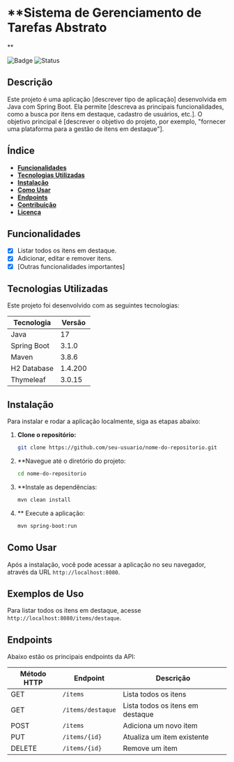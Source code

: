# **Sistema de Gerenciamento de Tarefas Abstrato
**

![Badge](https://img.shields.io/badge/versão-1.0.0-blue) ![Status](https://img.shields.io/badge/status-em%20desenvolvimento-yellowgreen)

## **Descrição**

Este projeto é uma aplicação [descrever tipo de aplicação] desenvolvida em Java com Spring Boot. Ela permite [descreva as principais funcionalidades, como a busca por itens em destaque, cadastro de usuários, etc.]. O objetivo principal é [descrever o objetivo do projeto, por exemplo, "fornecer uma plataforma para a gestão de itens em destaque"].

## **Índice**

- [**Funcionalidades**](#funcionalidades)
- [**Tecnologias Utilizadas**](#tecnologias-utilizadas)
- [**Instalação**](#instalação)
- [**Como Usar**](#como-usar)
- [**Endpoints**](#endpoints)
- [**Contribuição**](#contribuição)
- [**Licença**](#licença)

## **Funcionalidades**

- [x] Listar todos os itens em destaque.
- [x] Adicionar, editar e remover itens.
- [x] [Outras funcionalidades importantes]

## **Tecnologias Utilizadas**

Este projeto foi desenvolvido com as seguintes tecnologias:

| Tecnologia     | Versão   |
|----------------|----------|
| Java           | 17       |
| Spring Boot    | 3.1.0    |
| Maven          | 3.8.6    |
| H2 Database    | 1.4.200  |
| Thymeleaf      | 3.0.15   |

## **Instalação**

Para instalar e rodar a aplicação localmente, siga as etapas abaixo:

1. **Clone o repositório:**

   ```bash
   git clone https://github.com/seu-usuario/nome-do-repositorio.git
   
2. **Navegue até o diretório do projeto:

   ```bash
   cd nome-do-repositorio
   ```

3. **Instale as dependências:
   ```bash
   mvn clean install
   ```

4. ** Execute a aplicação:
   ```bash
   mvn spring-boot:run
   ```

## **Como Usar**

Após a instalação, você pode acessar a aplicação no seu navegador, através da URL `http://localhost:8080`.

## **Exemplos de Uso**

Para listar todos os itens em destaque, acesse `http://localhost:8080/items/destaque`.

## **Endpoints**

Abaixo estão os principais endpoints da API:

| **Método HTTP** | **Endpoint**            | **Descrição**                     |
|-----------------|-------------------------|-----------------------------------|
| GET             | `/items`                | Lista todos os itens              |
| GET             | `/items/destaque`       | Lista todos os itens em destaque  |
| POST            | `/items`                | Adiciona um novo item             |
| PUT             | `/items/{id}`           | Atualiza um item existente        |
| DELETE          | `/items/{id}`           | Remove um item                    |




